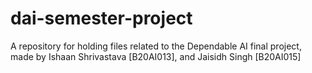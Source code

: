 # dai-semester-project
A repository for holding files related to the Dependable AI final project, made by Ishaan Shrivastava [B20AI013], and Jaisidh Singh [B20AI015]
